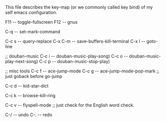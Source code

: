 
This file describes the key-map (or we commonly called key bind) of my
self emacs configuration.

F11 -- toggle-fullscreen
F12 -- gnus

C-q -- set-mark-command

C-c s -- query-replace
C-x C-m -- save-buffers-kill-terminal
C-x l -- goto-line


;; douban-music
C-c i -- douban-music-play-song)
C-c o -- douban-music-play-next-song)
C-c p -- douban-music-stop-play)

;; misc tools
C-c f -- 
ace-jump-mode
C-c g -- ace-jump-mode-pop-mark  ;; just goback before go-jump

C-c d -- kid-star-dict

C-c k -- browse-kill-ring

C-c v -- flyspell-mode       ;; just check for the English word check.

C-/ -- undo
C-. -- redo
